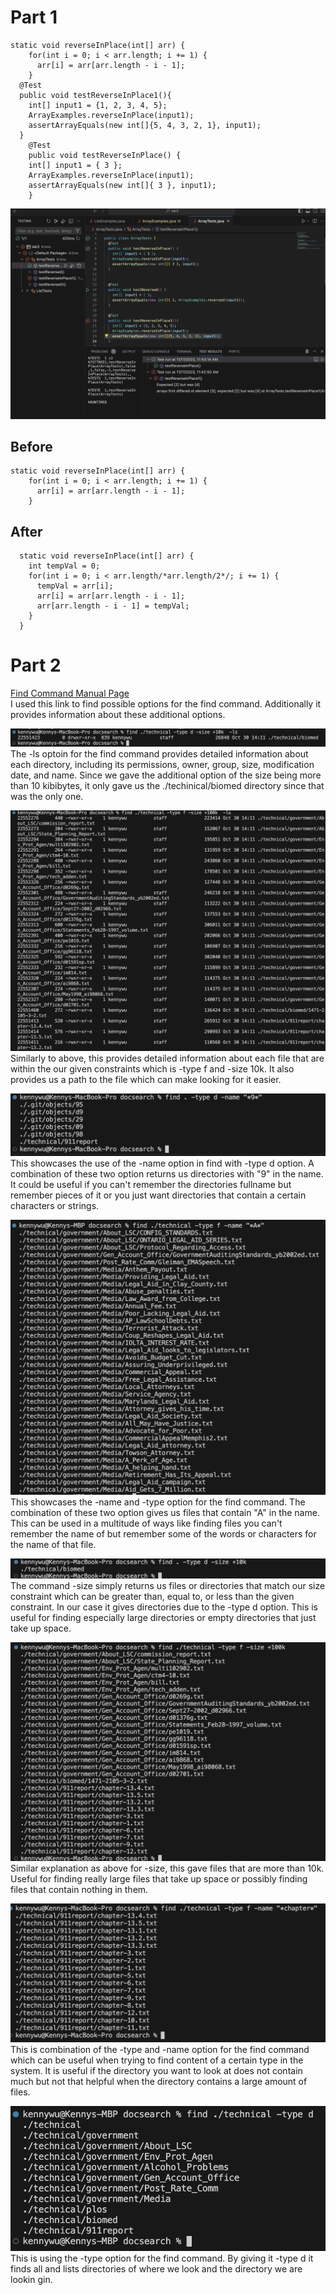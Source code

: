 # Part 1
```
static void reverseInPlace(int[] arr) {
    for(int i = 0; i < arr.length; i += 1) {
      arr[i] = arr[arr.length - i - 1];
    }
  @Test
  public void testReverseInPlace1(){
    int[] input1 = {1, 2, 3, 4, 5};
    ArrayExamples.reverseInPlace(input1);
    assertArrayEquals(new int[]{5, 4, 3, 2, 1}, input1);
  }
	@Test 
	public void testReverseInPlace() {
    int[] input1 = { 3 };
    ArrayExamples.reverseInPlace(input1);
    assertArrayEquals(new int[]{ 3 }, input1);
	}
```
![JUnit Symptom of running both test](JunitSymptom.png)

## Before
```
static void reverseInPlace(int[] arr) {
    for(int i = 0; i < arr.length; i += 1) {
      arr[i] = arr[arr.length - i - 1];
    }
```
## After
```
  static void reverseInPlace(int[] arr) {
    int tempVal = 0;
    for(int i = 0; i < arr.length/*arr.length/2*/; i += 1) {
      tempVal = arr[i];
      arr[i] = arr[arr.length - i - 1];
      arr[arr.length - i - 1] = tempVal;
    }
  }
```

# Part 2  
[Find Command Manual Page](https://man7.org/linux/man-pages/man1/find.1.html#OPTIONS)  
I used this link to find possible options for the find command. Additionally it provides information about these additional options.  
  
![Image](findcmdDLS.png)  
The -ls optoin for the find command provides detailed information about each directory, including its permissions, owner, group, size, modification date, and name. Since we gave the additional option of the size being more than 10 kibibytes, it only gave us the ./techinical/biomed directory since that was the only one.   
  
![Image](findcmdFLS.png)  
Similarly to above, this provides detailed information about each file that are within the our given constraints which is -type f and -size 10k. It also provides us a path to the file which can make looking for it easier.
  
![Image](findcmdDirect9.png)  
This showcases the use of the -name option in find with -type d option. A combination of these two option returns us directories with "9" in the name. It could be useful if you can't remember the directories fullname but remember pieces of it or you just want directories that contain a certain characters or strings.
  
![Image](findcmdnameA.png)  
This showcases the -name and -type option for the find command. The combination of these two option gives us files that contain "A" in the name. This can be used in a multitude of ways like finding files you can't remember the name of but remember some of the words or characters for the name of that file.
  
![Image](findcmdtypeDsize.png)  
The command -size simply returns us files or directories that match our size constraint which can be greater than, equal to, or less than the given constraint. In our case it gives directories due to the -type d option. This is useful for finding especially large directories or empty directories that just take up space.  
  
![Image](findcmdtypefSize.png)  
Similar explanation as above for -size, this gave files that are more than 10k. Useful for finding really large files that take up space or possibly finding files that contain nothing in them.
  
![Image](findcmdFChap.png)  
This is combination of the -type and -name option for the find command which can be useful when trying to find content of a certain type in the system. It is useful if the directory you want to look at does not contain much but not that helpful when the directory contains a large amount of files.
  
![Image](findcommandtyped.png)  
This is using the -type option for the find command. By giving it -type d it finds all and lists directories of where we look and the directory we are lookin gin.
  
